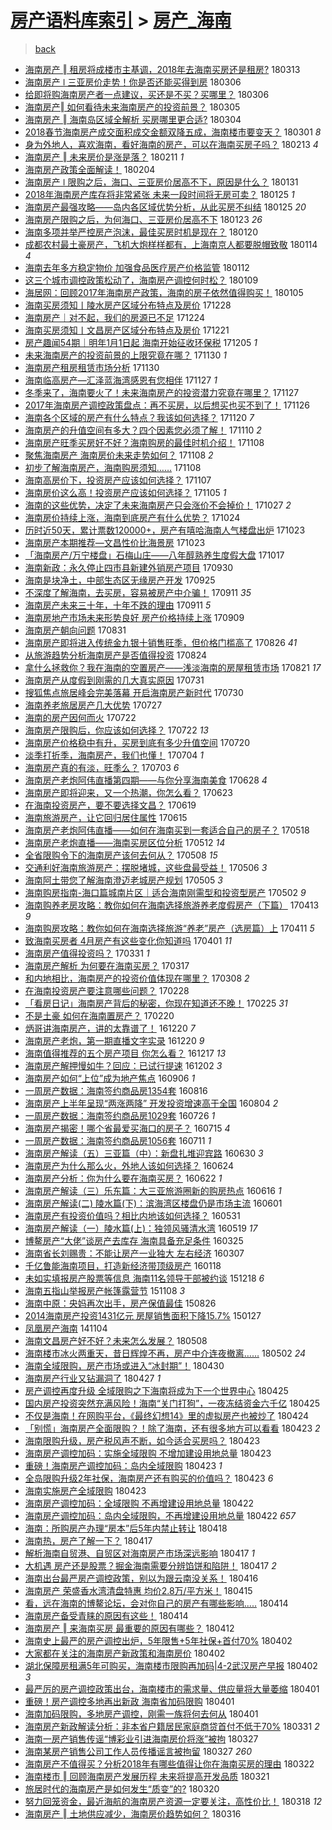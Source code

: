 [房产语料库索引](../../README.md)  > [房产_海南](房产_海南.md)
====
> [back](../README.md)

- [海南房产 ‖ 租房将成楼市主基调，2018年去海南买房还是租房?](http://jkwz.applinzi.com/ittc/7079972819318604807.html#%E6%B5%B7%E5%8D%97%E6%88%BF%E4%BA%A7+%E2%80%96+%E7%A7%9F%E6%88%BF%E5%B0%86%E6%88%90%E6%A5%BC%E5%B8%82%E4%B8%BB%E5%9F%BA%E8%B0%83%EF%BC%8C2018%E5%B9%B4%E5%8E%BB%E6%B5%B7%E5%8D%97%E4%B9%B0%E6%88%BF%E8%BF%98%E6%98%AF%E7%A7%9F%E6%88%BF%3F) 180313  
- [海南房产 ǀ 三亚房价走势！你是否还能买得到房](http://jkwz.applinzi.com/ittc/7077382622882038795.html#%E6%B5%B7%E5%8D%97%E6%88%BF%E4%BA%A7+%C7%80+%E4%B8%89%E4%BA%9A%E6%88%BF%E4%BB%B7%E8%B5%B0%E5%8A%BF%EF%BC%81%E4%BD%A0%E6%98%AF%E5%90%A6%E8%BF%98%E8%83%BD%E4%B9%B0%E5%BE%97%E5%88%B0%E6%88%BF) 180306  
- [给即将购海南房产者一点建议，买还是不买？买哪里？](http://jkwz.applinzi.com/ittc/7077322616082007057.html#%E7%BB%99%E5%8D%B3%E5%B0%86%E8%B4%AD%E6%B5%B7%E5%8D%97%E6%88%BF%E4%BA%A7%E8%80%85%E4%B8%80%E7%82%B9%E5%BB%BA%E8%AE%AE%EF%BC%8C%E4%B9%B0%E8%BF%98%E6%98%AF%E4%B8%8D%E4%B9%B0%EF%BC%9F%E4%B9%B0%E5%93%AA%E9%87%8C%EF%BC%9F) 180306  
- [海南房产‖ 如何看待未来海南房产的投资前景？](http://jkwz.applinzi.com/ittc/7077007172057957386.html#%E6%B5%B7%E5%8D%97%E6%88%BF%E4%BA%A7%E2%80%96+%E5%A6%82%E4%BD%95%E7%9C%8B%E5%BE%85%E6%9C%AA%E6%9D%A5%E6%B5%B7%E5%8D%97%E6%88%BF%E4%BA%A7%E7%9A%84%E6%8A%95%E8%B5%84%E5%89%8D%E6%99%AF%EF%BC%9F) 180305  
- [海南房产 ‖ 海南岛区域全解析 买房哪里更合适?](http://jkwz.applinzi.com/ittc/7076639273480881169.html#%E6%B5%B7%E5%8D%97%E6%88%BF%E4%BA%A7+%E2%80%96+%E6%B5%B7%E5%8D%97%E5%B2%9B%E5%8C%BA%E5%9F%9F%E5%85%A8%E8%A7%A3%E6%9E%90+%E4%B9%B0%E6%88%BF%E5%93%AA%E9%87%8C%E6%9B%B4%E5%90%88%E9%80%82%3F) 180304  
- [2018春节海南房产成交面积成交金额双降五成，海南楼市要变天？](http://jkwz.applinzi.com/ittc/7075476055479813131.html#2018%E6%98%A5%E8%8A%82%E6%B5%B7%E5%8D%97%E6%88%BF%E4%BA%A7%E6%88%90%E4%BA%A4%E9%9D%A2%E7%A7%AF%E6%88%90%E4%BA%A4%E9%87%91%E9%A2%9D%E5%8F%8C%E9%99%8D%E4%BA%94%E6%88%90%EF%BC%8C%E6%B5%B7%E5%8D%97%E6%A5%BC%E5%B8%82%E8%A6%81%E5%8F%98%E5%A4%A9%EF%BC%9F) 180301 *8* 
- [身为外地人，喜欢海南，看好海南的房产，可以在海南买房子吗？](http://jkwz.applinzi.com/ittc/7069637101065077766.html#%E8%BA%AB%E4%B8%BA%E5%A4%96%E5%9C%B0%E4%BA%BA%EF%BC%8C%E5%96%9C%E6%AC%A2%E6%B5%B7%E5%8D%97%EF%BC%8C%E7%9C%8B%E5%A5%BD%E6%B5%B7%E5%8D%97%E7%9A%84%E6%88%BF%E4%BA%A7%EF%BC%8C%E5%8F%AF%E4%BB%A5%E5%9C%A8%E6%B5%B7%E5%8D%97%E4%B9%B0%E6%88%BF%E5%AD%90%E5%90%97%EF%BC%9F) 180213 *4* 
- [海南房产 ‖ 未来房价是涨是落？](http://jkwz.applinzi.com/ittc/7068838472716911623.html#%E6%B5%B7%E5%8D%97%E6%88%BF%E4%BA%A7+%E2%80%96+%E6%9C%AA%E6%9D%A5%E6%88%BF%E4%BB%B7%E6%98%AF%E6%B6%A8%E6%98%AF%E8%90%BD%EF%BC%9F) 180211 *1* 
- [海南房产政策全面解读！](http://jkwz.applinzi.com/ittc/7066263506242765834.html#%E6%B5%B7%E5%8D%97%E6%88%BF%E4%BA%A7%E6%94%BF%E7%AD%96%E5%85%A8%E9%9D%A2%E8%A7%A3%E8%AF%BB%EF%BC%81) 180204  
- [海南房产 ǀ 限购之后，海口、三亚房价居高不下，原因是什么？](http://jkwz.applinzi.com/ittc/7064760203633755147.html#%E6%B5%B7%E5%8D%97%E6%88%BF%E4%BA%A7+%C7%80+%E9%99%90%E8%B4%AD%E4%B9%8B%E5%90%8E%EF%BC%8C%E6%B5%B7%E5%8F%A3%E3%80%81%E4%B8%89%E4%BA%9A%E6%88%BF%E4%BB%B7%E5%B1%85%E9%AB%98%E4%B8%8D%E4%B8%8B%EF%BC%8C%E5%8E%9F%E5%9B%A0%E6%98%AF%E4%BB%80%E4%B9%88%EF%BC%9F) 180131  
- [2018年海南房产库存将非常紧张 未来一段时间将无房可卖？](http://jkwz.applinzi.com/ittc/7062462772967638022.html#2018%E5%B9%B4%E6%B5%B7%E5%8D%97%E6%88%BF%E4%BA%A7%E5%BA%93%E5%AD%98%E5%B0%86%E9%9D%9E%E5%B8%B8%E7%B4%A7%E5%BC%A0+%E6%9C%AA%E6%9D%A5%E4%B8%80%E6%AE%B5%E6%97%B6%E9%97%B4%E5%B0%86%E6%97%A0%E6%88%BF%E5%8F%AF%E5%8D%96%EF%BC%9F) 180125 *1* 
- [海南房产最强攻略——岛内各区域优势分析，从此买房不纠结](http://jkwz.applinzi.com/ittc/7062446966326166545.html#%E6%B5%B7%E5%8D%97%E6%88%BF%E4%BA%A7%E6%9C%80%E5%BC%BA%E6%94%BB%E7%95%A5%E2%80%94%E2%80%94%E5%B2%9B%E5%86%85%E5%90%84%E5%8C%BA%E5%9F%9F%E4%BC%98%E5%8A%BF%E5%88%86%E6%9E%90%EF%BC%8C%E4%BB%8E%E6%AD%A4%E4%B9%B0%E6%88%BF%E4%B8%8D%E7%BA%A0%E7%BB%93) 180125 *20* 
- [海南房产限购之后，为何海口、三亚房价居高不下](http://jkwz.applinzi.com/ittc/7061712281342051335.html#%E6%B5%B7%E5%8D%97%E6%88%BF%E4%BA%A7%E9%99%90%E8%B4%AD%E4%B9%8B%E5%90%8E%EF%BC%8C%E4%B8%BA%E4%BD%95%E6%B5%B7%E5%8F%A3%E3%80%81%E4%B8%89%E4%BA%9A%E6%88%BF%E4%BB%B7%E5%B1%85%E9%AB%98%E4%B8%8D%E4%B8%8B) 180123 *26* 
- [海南多项并举严控房产泡沫，最佳买房时机是现在？](http://jkwz.applinzi.com/ittc/7060688941638747143.html#%E6%B5%B7%E5%8D%97%E5%A4%9A%E9%A1%B9%E5%B9%B6%E4%B8%BE%E4%B8%A5%E6%8E%A7%E6%88%BF%E4%BA%A7%E6%B3%A1%E6%B2%AB%EF%BC%8C%E6%9C%80%E4%BD%B3%E4%B9%B0%E6%88%BF%E6%97%B6%E6%9C%BA%E6%98%AF%E7%8E%B0%E5%9C%A8%EF%BC%9F) 180120  
- [成都农村最土豪房产，飞机大炮样样都有，上海南京人都要脱帽致敬](http://jkwz.applinzi.com/ittc/7058064188696429584.html#%E6%88%90%E9%83%BD%E5%86%9C%E6%9D%91%E6%9C%80%E5%9C%9F%E8%B1%AA%E6%88%BF%E4%BA%A7%EF%BC%8C%E9%A3%9E%E6%9C%BA%E5%A4%A7%E7%82%AE%E6%A0%B7%E6%A0%B7%E9%83%BD%E6%9C%89%EF%BC%8C%E4%B8%8A%E6%B5%B7%E5%8D%97%E4%BA%AC%E4%BA%BA%E9%83%BD%E8%A6%81%E8%84%B1%E5%B8%BD%E8%87%B4%E6%95%AC) 180114 *4* 
- [海南去年多方稳定物价 加强食品医疗房产价格监管](http://jkwz.applinzi.com/ittc/7057828157896262673.html#%E6%B5%B7%E5%8D%97%E5%8E%BB%E5%B9%B4%E5%A4%9A%E6%96%B9%E7%A8%B3%E5%AE%9A%E7%89%A9%E4%BB%B7+%E5%8A%A0%E5%BC%BA%E9%A3%9F%E5%93%81%E5%8C%BB%E7%96%97%E6%88%BF%E4%BA%A7%E4%BB%B7%E6%A0%BC%E7%9B%91%E7%AE%A1) 180112  
- [这三个城市调控政策松动了，海南房产调控何时松？](http://jkwz.applinzi.com/ittc/7056583273231156235.html#%E8%BF%99%E4%B8%89%E4%B8%AA%E5%9F%8E%E5%B8%82%E8%B0%83%E6%8E%A7%E6%94%BF%E7%AD%96%E6%9D%BE%E5%8A%A8%E4%BA%86%EF%BC%8C%E6%B5%B7%E5%8D%97%E6%88%BF%E4%BA%A7%E8%B0%83%E6%8E%A7%E4%BD%95%E6%97%B6%E6%9D%BE%EF%BC%9F) 180109  
- [海居网：回顾2017年海南房产政策，海南的房子依然值得购买！](http://jkwz.applinzi.com/ittc/7054767673223676934.html#%E6%B5%B7%E5%B1%85%E7%BD%91%EF%BC%9A%E5%9B%9E%E9%A1%BE2017%E5%B9%B4%E6%B5%B7%E5%8D%97%E6%88%BF%E4%BA%A7%E6%94%BF%E7%AD%96%EF%BC%8C%E6%B5%B7%E5%8D%97%E7%9A%84%E6%88%BF%E5%AD%90%E4%BE%9D%E7%84%B6%E5%80%BC%E5%BE%97%E8%B4%AD%E4%B9%B0%EF%BC%81) 180105  
- [海南买房须知丨陵水房产区域分布特点及房价](http://jkwz.applinzi.com/ittc/7052131995377746961.html#%E6%B5%B7%E5%8D%97%E4%B9%B0%E6%88%BF%E9%A1%BB%E7%9F%A5%E4%B8%A8%E9%99%B5%E6%B0%B4%E6%88%BF%E4%BA%A7%E5%8C%BA%E5%9F%9F%E5%88%86%E5%B8%83%E7%89%B9%E7%82%B9%E5%8F%8A%E6%88%BF%E4%BB%B7) 171228  
- [海南房产｜对不起，我们的房源已不足](http://jkwz.applinzi.com/ittc/7050668641861764113.html#%E6%B5%B7%E5%8D%97%E6%88%BF%E4%BA%A7%EF%BD%9C%E5%AF%B9%E4%B8%8D%E8%B5%B7%EF%BC%8C%E6%88%91%E4%BB%AC%E7%9A%84%E6%88%BF%E6%BA%90%E5%B7%B2%E4%B8%8D%E8%B6%B3) 171224  
- [海南买房须知丨文昌房产区域分布特点及房价](http://jkwz.applinzi.com/ittc/7049491347948438544.html#%E6%B5%B7%E5%8D%97%E4%B9%B0%E6%88%BF%E9%A1%BB%E7%9F%A5%E4%B8%A8%E6%96%87%E6%98%8C%E6%88%BF%E4%BA%A7%E5%8C%BA%E5%9F%9F%E5%88%86%E5%B8%83%E7%89%B9%E7%82%B9%E5%8F%8A%E6%88%BF%E4%BB%B7) 171221  
- [房产趣闻54期｜明年1月1日起 海南开始征收环保税](http://jkwz.applinzi.com/ittc/7043516734412162065.html#%E6%88%BF%E4%BA%A7%E8%B6%A3%E9%97%BB54%E6%9C%9F%EF%BD%9C%E6%98%8E%E5%B9%B41%E6%9C%881%E6%97%A5%E8%B5%B7+%E6%B5%B7%E5%8D%97%E5%BC%80%E5%A7%8B%E5%BE%81%E6%94%B6%E7%8E%AF%E4%BF%9D%E7%A8%8E) 171205 *1* 
- [未来海南房产的投资前景的上限究竟在哪？](http://jkwz.applinzi.com/ittc/7041784499497600016.html#%E6%9C%AA%E6%9D%A5%E6%B5%B7%E5%8D%97%E6%88%BF%E4%BA%A7%E7%9A%84%E6%8A%95%E8%B5%84%E5%89%8D%E6%99%AF%E7%9A%84%E4%B8%8A%E9%99%90%E7%A9%B6%E7%AB%9F%E5%9C%A8%E5%93%AA%EF%BC%9F) 171130 *1* 
- [海南房产租房租赁市场分析](http://jkwz.applinzi.com/ittc/7041779988804666384.html#%E6%B5%B7%E5%8D%97%E6%88%BF%E4%BA%A7%E7%A7%9F%E6%88%BF%E7%A7%9F%E8%B5%81%E5%B8%82%E5%9C%BA%E5%88%86%E6%9E%90) 171130  
- [海南临高房产—汇泽蓝海湾感恩有您相伴](http://jkwz.applinzi.com/ittc/7040568376039048209.html#%E6%B5%B7%E5%8D%97%E4%B8%B4%E9%AB%98%E6%88%BF%E4%BA%A7%E2%80%94%E6%B1%87%E6%B3%BD%E8%93%9D%E6%B5%B7%E6%B9%BE%E6%84%9F%E6%81%A9%E6%9C%89%E6%82%A8%E7%9B%B8%E4%BC%B4) 171127 *1* 
- [冬季来了，海南要火了！未来海南房产的投资潜力究竟在哪里？](http://jkwz.applinzi.com/ittc/7040554259404293137.html#%E5%86%AC%E5%AD%A3%E6%9D%A5%E4%BA%86%EF%BC%8C%E6%B5%B7%E5%8D%97%E8%A6%81%E7%81%AB%E4%BA%86%EF%BC%81%E6%9C%AA%E6%9D%A5%E6%B5%B7%E5%8D%97%E6%88%BF%E4%BA%A7%E7%9A%84%E6%8A%95%E8%B5%84%E6%BD%9C%E5%8A%9B%E7%A9%B6%E7%AB%9F%E5%9C%A8%E5%93%AA%E9%87%8C%EF%BC%9F) 171127  
- [2017年海南房产调控政策盘点：再不买房，以后想买也买不到了！](http://jkwz.applinzi.com/ittc/7040297352923972625.html#2017%E5%B9%B4%E6%B5%B7%E5%8D%97%E6%88%BF%E4%BA%A7%E8%B0%83%E6%8E%A7%E6%94%BF%E7%AD%96%E7%9B%98%E7%82%B9%EF%BC%9A%E5%86%8D%E4%B8%8D%E4%B9%B0%E6%88%BF%EF%BC%8C%E4%BB%A5%E5%90%8E%E6%83%B3%E4%B9%B0%E4%B9%9F%E4%B9%B0%E4%B8%8D%E5%88%B0%E4%BA%86%EF%BC%81) 171126  
- [海南各个区域的房产有什么特点？我该如何选择？](http://jkwz.applinzi.com/ittc/7038049039352857616.html#%E6%B5%B7%E5%8D%97%E5%90%84%E4%B8%AA%E5%8C%BA%E5%9F%9F%E7%9A%84%E6%88%BF%E4%BA%A7%E6%9C%89%E4%BB%80%E4%B9%88%E7%89%B9%E7%82%B9%EF%BC%9F%E6%88%91%E8%AF%A5%E5%A6%82%E4%BD%95%E9%80%89%E6%8B%A9%EF%BC%9F) 171120 *7* 
- [海南房产的升值空间有多大？四个因素您必须了解！](http://jkwz.applinzi.com/ittc/7034353515256874000.html#%E6%B5%B7%E5%8D%97%E6%88%BF%E4%BA%A7%E7%9A%84%E5%8D%87%E5%80%BC%E7%A9%BA%E9%97%B4%E6%9C%89%E5%A4%9A%E5%A4%A7%EF%BC%9F%E5%9B%9B%E4%B8%AA%E5%9B%A0%E7%B4%A0%E6%82%A8%E5%BF%85%E9%A1%BB%E4%BA%86%E8%A7%A3%EF%BC%81) 171110 *2* 
- [海南房产旺季买房好不好？海南购房的最佳时机介绍！](http://jkwz.applinzi.com/ittc/7033624635109803025.html#%E6%B5%B7%E5%8D%97%E6%88%BF%E4%BA%A7%E6%97%BA%E5%AD%A3%E4%B9%B0%E6%88%BF%E5%A5%BD%E4%B8%8D%E5%A5%BD%EF%BC%9F%E6%B5%B7%E5%8D%97%E8%B4%AD%E6%88%BF%E7%9A%84%E6%9C%80%E4%BD%B3%E6%97%B6%E6%9C%BA%E4%BB%8B%E7%BB%8D%EF%BC%81) 171108  
- [聚焦海南房产 海南房价未来走势如何？](http://jkwz.applinzi.com/ittc/7033583853275448337.html#%E8%81%9A%E7%84%A6%E6%B5%B7%E5%8D%97%E6%88%BF%E4%BA%A7+%E6%B5%B7%E5%8D%97%E6%88%BF%E4%BB%B7%E6%9C%AA%E6%9D%A5%E8%B5%B0%E5%8A%BF%E5%A6%82%E4%BD%95%EF%BC%9F) 171108 *2* 
- [初步了解海南房产，海南购房须知……](http://jkwz.applinzi.com/ittc/7033566004364444688.html#%E5%88%9D%E6%AD%A5%E4%BA%86%E8%A7%A3%E6%B5%B7%E5%8D%97%E6%88%BF%E4%BA%A7%EF%BC%8C%E6%B5%B7%E5%8D%97%E8%B4%AD%E6%88%BF%E9%A1%BB%E7%9F%A5%E2%80%A6%E2%80%A6) 171108  
- [海南高房价下，投资房产应该如何选择？](http://jkwz.applinzi.com/ittc/7033238530451571728.html#%E6%B5%B7%E5%8D%97%E9%AB%98%E6%88%BF%E4%BB%B7%E4%B8%8B%EF%BC%8C%E6%8A%95%E8%B5%84%E6%88%BF%E4%BA%A7%E5%BA%94%E8%AF%A5%E5%A6%82%E4%BD%95%E9%80%89%E6%8B%A9%EF%BC%9F) 171107  
- [海南房价这么高！投资房产应该如何选择？](http://jkwz.applinzi.com/ittc/7032484063561122833.html#%E6%B5%B7%E5%8D%97%E6%88%BF%E4%BB%B7%E8%BF%99%E4%B9%88%E9%AB%98%EF%BC%81%E6%8A%95%E8%B5%84%E6%88%BF%E4%BA%A7%E5%BA%94%E8%AF%A5%E5%A6%82%E4%BD%95%E9%80%89%E6%8B%A9%EF%BC%9F) 171105 *1* 
- [海南的这些优势，决定了未来海南房产只会涨价不会掉价！](http://jkwz.applinzi.com/ittc/7029085606733415440.html#%E6%B5%B7%E5%8D%97%E7%9A%84%E8%BF%99%E4%BA%9B%E4%BC%98%E5%8A%BF%EF%BC%8C%E5%86%B3%E5%AE%9A%E4%BA%86%E6%9C%AA%E6%9D%A5%E6%B5%B7%E5%8D%97%E6%88%BF%E4%BA%A7%E5%8F%AA%E4%BC%9A%E6%B6%A8%E4%BB%B7%E4%B8%8D%E4%BC%9A%E6%8E%89%E4%BB%B7%EF%BC%81) 171027 *2* 
- [海南房价持续上涨，海南到底房产有什么优势？](http://jkwz.applinzi.com/ittc/7028046020305486864.html#%E6%B5%B7%E5%8D%97%E6%88%BF%E4%BB%B7%E6%8C%81%E7%BB%AD%E4%B8%8A%E6%B6%A8%EF%BC%8C%E6%B5%B7%E5%8D%97%E5%88%B0%E5%BA%95%E6%88%BF%E4%BA%A7%E6%9C%89%E4%BB%80%E4%B9%88%E4%BC%98%E5%8A%BF%EF%BC%9F) 171024  
- [历时近50天，累计票数120000+，房产有嘻哈海南人气楼盘出炉](http://jkwz.applinzi.com/ittc/7027678312409859089.html#%E5%8E%86%E6%97%B6%E8%BF%9150%E5%A4%A9%EF%BC%8C%E7%B4%AF%E8%AE%A1%E7%A5%A8%E6%95%B0120000%2B%EF%BC%8C%E6%88%BF%E4%BA%A7%E6%9C%89%E5%98%BB%E5%93%88%E6%B5%B7%E5%8D%97%E4%BA%BA%E6%B0%94%E6%A5%BC%E7%9B%98%E5%87%BA%E7%82%89) 171023  
- [海南房产本期推荐—文昌性价比海景房](http://jkwz.applinzi.com/ittc/7027612640266945553.html#%E6%B5%B7%E5%8D%97%E6%88%BF%E4%BA%A7%E6%9C%AC%E6%9C%9F%E6%8E%A8%E8%8D%90%E2%80%94%E6%96%87%E6%98%8C%E6%80%A7%E4%BB%B7%E6%AF%94%E6%B5%B7%E6%99%AF%E6%88%BF) 171023  
- [「海南房产/万宁楼盘」石梅山庄——八年醇熟养生度假大盘](http://jkwz.applinzi.com/ittc/7025441548802720784.html#%E3%80%8C%E6%B5%B7%E5%8D%97%E6%88%BF%E4%BA%A7%2F%E4%B8%87%E5%AE%81%E6%A5%BC%E7%9B%98%E3%80%8D%E7%9F%B3%E6%A2%85%E5%B1%B1%E5%BA%84%E2%80%94%E2%80%94%E5%85%AB%E5%B9%B4%E9%86%87%E7%86%9F%E5%85%BB%E7%94%9F%E5%BA%A6%E5%81%87%E5%A4%A7%E7%9B%98) 171017  
- [海南新政：永久停止四市县新建外销房产项目](http://jkwz.applinzi.com/ittc/7019142026879304720.html#%E6%B5%B7%E5%8D%97%E6%96%B0%E6%94%BF%EF%BC%9A%E6%B0%B8%E4%B9%85%E5%81%9C%E6%AD%A2%E5%9B%9B%E5%B8%82%E5%8E%BF%E6%96%B0%E5%BB%BA%E5%A4%96%E9%94%80%E6%88%BF%E4%BA%A7%E9%A1%B9%E7%9B%AE) 170930  
- [海南是块净土，中部生态区无缘房产开发](http://jkwz.applinzi.com/ittc/7017300905542812688.html#%E6%B5%B7%E5%8D%97%E6%98%AF%E5%9D%97%E5%87%80%E5%9C%9F%EF%BC%8C%E4%B8%AD%E9%83%A8%E7%94%9F%E6%80%81%E5%8C%BA%E6%97%A0%E7%BC%98%E6%88%BF%E4%BA%A7%E5%BC%80%E5%8F%91) 170925  
- [不深度了解海南，去买房，容易被房产中介骗！](http://jkwz.applinzi.com/ittc/7012089490259313681.html#%E4%B8%8D%E6%B7%B1%E5%BA%A6%E4%BA%86%E8%A7%A3%E6%B5%B7%E5%8D%97%EF%BC%8C%E5%8E%BB%E4%B9%B0%E6%88%BF%EF%BC%8C%E5%AE%B9%E6%98%93%E8%A2%AB%E6%88%BF%E4%BA%A7%E4%B8%AD%E4%BB%8B%E9%AA%97%EF%BC%81) 170911 *35* 
- [海南房产未来三十年，十年不跌的理由](http://jkwz.applinzi.com/ittc/7012035456471139344.html#%E6%B5%B7%E5%8D%97%E6%88%BF%E4%BA%A7%E6%9C%AA%E6%9D%A5%E4%B8%89%E5%8D%81%E5%B9%B4%EF%BC%8C%E5%8D%81%E5%B9%B4%E4%B8%8D%E8%B7%8C%E7%9A%84%E7%90%86%E7%94%B1) 170911 *5* 
- [海南房地产市场未来形势良好 房产价格持续上涨](http://jkwz.applinzi.com/ittc/7011239531402232849.html#%E6%B5%B7%E5%8D%97%E6%88%BF%E5%9C%B0%E4%BA%A7%E5%B8%82%E5%9C%BA%E6%9C%AA%E6%9D%A5%E5%BD%A2%E5%8A%BF%E8%89%AF%E5%A5%BD+%E6%88%BF%E4%BA%A7%E4%BB%B7%E6%A0%BC%E6%8C%81%E7%BB%AD%E4%B8%8A%E6%B6%A8) 170909  
- [海南房产朝向问题](http://jkwz.applinzi.com/ittc/7008008525970932753.html#%E6%B5%B7%E5%8D%97%E6%88%BF%E4%BA%A7%E6%9C%9D%E5%90%91%E9%97%AE%E9%A2%98) 170831  
- [海南房产即将进入传统金九银十销售旺季，但价格门槛高了](http://jkwz.applinzi.com/ittc/7006154635231101968.html#%E6%B5%B7%E5%8D%97%E6%88%BF%E4%BA%A7%E5%8D%B3%E5%B0%86%E8%BF%9B%E5%85%A5%E4%BC%A0%E7%BB%9F%E9%87%91%E4%B9%9D%E9%93%B6%E5%8D%81%E9%94%80%E5%94%AE%E6%97%BA%E5%AD%A3%EF%BC%8C%E4%BD%86%E4%BB%B7%E6%A0%BC%E9%97%A8%E6%A7%9B%E9%AB%98%E4%BA%86) 170826 *41* 
- [从旅游趋势分析海南房产是否值得投资](http://jkwz.applinzi.com/ittc/7005411373528646672.html#%E4%BB%8E%E6%97%85%E6%B8%B8%E8%B6%8B%E5%8A%BF%E5%88%86%E6%9E%90%E6%B5%B7%E5%8D%97%E6%88%BF%E4%BA%A7%E6%98%AF%E5%90%A6%E5%80%BC%E5%BE%97%E6%8A%95%E8%B5%84) 170824  
- [拿什么拯救你？我在海南的空置房产——浅淡海南的房屋租赁市场](http://jkwz.applinzi.com/ittc/7002350312382530577.html#%E6%8B%BF%E4%BB%80%E4%B9%88%E6%8B%AF%E6%95%91%E4%BD%A0%EF%BC%9F%E6%88%91%E5%9C%A8%E6%B5%B7%E5%8D%97%E7%9A%84%E7%A9%BA%E7%BD%AE%E6%88%BF%E4%BA%A7%E2%80%94%E2%80%94%E6%B5%85%E6%B7%A1%E6%B5%B7%E5%8D%97%E7%9A%84%E6%88%BF%E5%B1%8B%E7%A7%9F%E8%B5%81%E5%B8%82%E5%9C%BA) 170821 *17* 
- [海南房产从度假到刚需的几大真实原因](http://jkwz.applinzi.com/ittc/6996475493799691280.html#%E6%B5%B7%E5%8D%97%E6%88%BF%E4%BA%A7%E4%BB%8E%E5%BA%A6%E5%81%87%E5%88%B0%E5%88%9A%E9%9C%80%E7%9A%84%E5%87%A0%E5%A4%A7%E7%9C%9F%E5%AE%9E%E5%8E%9F%E5%9B%A0) 170731  
- [搜狐焦点旅居峰会完美落幕 开启海南房产新时代](http://jkwz.applinzi.com/ittc/6996048021752906768.html#%E6%90%9C%E7%8B%90%E7%84%A6%E7%82%B9%E6%97%85%E5%B1%85%E5%B3%B0%E4%BC%9A%E5%AE%8C%E7%BE%8E%E8%90%BD%E5%B9%95+%E5%BC%80%E5%90%AF%E6%B5%B7%E5%8D%97%E6%88%BF%E4%BA%A7%E6%96%B0%E6%97%B6%E4%BB%A3) 170730  
- [海南养老旅居房产几大优势](http://jkwz.applinzi.com/ittc/6994912804669490192.html#%E6%B5%B7%E5%8D%97%E5%85%BB%E8%80%81%E6%97%85%E5%B1%85%E6%88%BF%E4%BA%A7%E5%87%A0%E5%A4%A7%E4%BC%98%E5%8A%BF) 170727  
- [海南的房产因何而火](http://jkwz.applinzi.com/ittc/6993181271688479760.html#%E6%B5%B7%E5%8D%97%E7%9A%84%E6%88%BF%E4%BA%A7%E5%9B%A0%E4%BD%95%E8%80%8C%E7%81%AB) 170722  
- [海南房产限购后，你应该如何选择？](http://jkwz.applinzi.com/ittc/6993132944733242385.html#%E6%B5%B7%E5%8D%97%E6%88%BF%E4%BA%A7%E9%99%90%E8%B4%AD%E5%90%8E%EF%BC%8C%E4%BD%A0%E5%BA%94%E8%AF%A5%E5%A6%82%E4%BD%95%E9%80%89%E6%8B%A9%EF%BC%9F) 170722 *13* 
- [海南房产价格稳中有升，买房到底有多少升值空间](http://jkwz.applinzi.com/ittc/6992322708065747984.html#%E6%B5%B7%E5%8D%97%E6%88%BF%E4%BA%A7%E4%BB%B7%E6%A0%BC%E7%A8%B3%E4%B8%AD%E6%9C%89%E5%8D%87%EF%BC%8C%E4%B9%B0%E6%88%BF%E5%88%B0%E5%BA%95%E6%9C%89%E5%A4%9A%E5%B0%91%E5%8D%87%E5%80%BC%E7%A9%BA%E9%97%B4) 170720  
- [淡季打折季，海南房产，我们也懂！](http://jkwz.applinzi.com/ittc/6986493383420675077.html#%E6%B7%A1%E5%AD%A3%E6%89%93%E6%8A%98%E5%AD%A3%EF%BC%8C%E6%B5%B7%E5%8D%97%E6%88%BF%E4%BA%A7%EF%BC%8C%E6%88%91%E4%BB%AC%E4%B9%9F%E6%87%82%EF%BC%81) 170704 *1* 
- [海南房产真的有淡，旺季么？](http://jkwz.applinzi.com/ittc/6986136931606725636.html#%E6%B5%B7%E5%8D%97%E6%88%BF%E4%BA%A7%E7%9C%9F%E7%9A%84%E6%9C%89%E6%B7%A1%EF%BC%8C%E6%97%BA%E5%AD%A3%E4%B9%88%EF%BC%9F) 170703 *6* 
- [海南房产老炮阿伟直播第四期——与你分享海南美食](http://jkwz.applinzi.com/ittc/6984146983525549061.html#%E6%B5%B7%E5%8D%97%E6%88%BF%E4%BA%A7%E8%80%81%E7%82%AE%E9%98%BF%E4%BC%9F%E7%9B%B4%E6%92%AD%E7%AC%AC%E5%9B%9B%E6%9C%9F%E2%80%94%E2%80%94%E4%B8%8E%E4%BD%A0%E5%88%86%E4%BA%AB%E6%B5%B7%E5%8D%97%E7%BE%8E%E9%A3%9F) 170628 *4* 
- [海南房产即将迎来，又一个热潮，你怎么看？](http://jkwz.applinzi.com/ittc/6982377940481213444.html#%E6%B5%B7%E5%8D%97%E6%88%BF%E4%BA%A7%E5%8D%B3%E5%B0%86%E8%BF%8E%E6%9D%A5%EF%BC%8C%E5%8F%88%E4%B8%80%E4%B8%AA%E7%83%AD%E6%BD%AE%EF%BC%8C%E4%BD%A0%E6%80%8E%E4%B9%88%E7%9C%8B%EF%BC%9F) 170623  
- [在海南投资房产，要不要选择文昌？](http://jkwz.applinzi.com/ittc/6980678888123270149.html#%E5%9C%A8%E6%B5%B7%E5%8D%97%E6%8A%95%E8%B5%84%E6%88%BF%E4%BA%A7%EF%BC%8C%E8%A6%81%E4%B8%8D%E8%A6%81%E9%80%89%E6%8B%A9%E6%96%87%E6%98%8C%EF%BC%9F) 170619  
- [海南旅游房产，让它回归居住属性](http://jkwz.applinzi.com/ittc/6979351895758865413.html#%E6%B5%B7%E5%8D%97%E6%97%85%E6%B8%B8%E6%88%BF%E4%BA%A7%EF%BC%8C%E8%AE%A9%E5%AE%83%E5%9B%9E%E5%BD%92%E5%B1%85%E4%BD%8F%E5%B1%9E%E6%80%A7) 170615  
- [海南房产老炮阿伟直播——如何在海南买到一套适合自己的房子？](http://jkwz.applinzi.com/ittc/6969035639109452804.html#%E6%B5%B7%E5%8D%97%E6%88%BF%E4%BA%A7%E8%80%81%E7%82%AE%E9%98%BF%E4%BC%9F%E7%9B%B4%E6%92%AD%E2%80%94%E2%80%94%E5%A6%82%E4%BD%95%E5%9C%A8%E6%B5%B7%E5%8D%97%E4%B9%B0%E5%88%B0%E4%B8%80%E5%A5%97%E9%80%82%E5%90%88%E8%87%AA%E5%B7%B1%E7%9A%84%E6%88%BF%E5%AD%90%EF%BC%9F) 170518  
- [海南房产老炮直播——海南买房区位分析](http://jkwz.applinzi.com/ittc/6966782061808452613.html#%E6%B5%B7%E5%8D%97%E6%88%BF%E4%BA%A7%E8%80%81%E7%82%AE%E7%9B%B4%E6%92%AD%E2%80%94%E2%80%94%E6%B5%B7%E5%8D%97%E4%B9%B0%E6%88%BF%E5%8C%BA%E4%BD%8D%E5%88%86%E6%9E%90) 170512 *14* 
- [全省限购令下的海南房产该何去何从？](http://jkwz.applinzi.com/ittc/6965285042770150405.html#%E5%85%A8%E7%9C%81%E9%99%90%E8%B4%AD%E4%BB%A4%E4%B8%8B%E7%9A%84%E6%B5%B7%E5%8D%97%E6%88%BF%E4%BA%A7%E8%AF%A5%E4%BD%95%E5%8E%BB%E4%BD%95%E4%BB%8E%EF%BC%9F) 170508 *15* 
- [交通利好海南旅游房产：摆脱堵城，这些盘最受益！](http://jkwz.applinzi.com/ittc/6964141995193795588.html#%E4%BA%A4%E9%80%9A%E5%88%A9%E5%A5%BD%E6%B5%B7%E5%8D%97%E6%97%85%E6%B8%B8%E6%88%BF%E4%BA%A7%EF%BC%9A%E6%91%86%E8%84%B1%E5%A0%B5%E5%9F%8E%EF%BC%8C%E8%BF%99%E4%BA%9B%E7%9B%98%E6%9C%80%E5%8F%97%E7%9B%8A%EF%BC%81) 170506 *3* 
- [海南阿土带您了解海南澄迈老城房产规划](http://jkwz.applinzi.com/ittc/6964211838085497860.html#%E6%B5%B7%E5%8D%97%E9%98%BF%E5%9C%9F%E5%B8%A6%E6%82%A8%E4%BA%86%E8%A7%A3%E6%B5%B7%E5%8D%97%E6%BE%84%E8%BF%88%E8%80%81%E5%9F%8E%E6%88%BF%E4%BA%A7%E8%A7%84%E5%88%92) 170505 *3* 
- [海南购房指南-海口篇城南片区｜适合海南刚需型和投资型房产](http://jkwz.applinzi.com/ittc/6962970333924557828.html#%E6%B5%B7%E5%8D%97%E8%B4%AD%E6%88%BF%E6%8C%87%E5%8D%97-%E6%B5%B7%E5%8F%A3%E7%AF%87%E5%9F%8E%E5%8D%97%E7%89%87%E5%8C%BA%EF%BD%9C%E9%80%82%E5%90%88%E6%B5%B7%E5%8D%97%E5%88%9A%E9%9C%80%E5%9E%8B%E5%92%8C%E6%8A%95%E8%B5%84%E5%9E%8B%E6%88%BF%E4%BA%A7) 170502 *9* 
- [海南购养老房攻略：教你如何在海南选择旅游养老度假房产（下篇）](http://jkwz.applinzi.com/ittc/6955784308559184900.html#%E6%B5%B7%E5%8D%97%E8%B4%AD%E5%85%BB%E8%80%81%E6%88%BF%E6%94%BB%E7%95%A5%EF%BC%9A%E6%95%99%E4%BD%A0%E5%A6%82%E4%BD%95%E5%9C%A8%E6%B5%B7%E5%8D%97%E9%80%89%E6%8B%A9%E6%97%85%E6%B8%B8%E5%85%BB%E8%80%81%E5%BA%A6%E5%81%87%E6%88%BF%E4%BA%A7%EF%BC%88%E4%B8%8B%E7%AF%87%EF%BC%89) 170413 *9* 
- [海南购房攻略：教你如何在海南选择旅游“养老”房产（选房篇）上](http://jkwz.applinzi.com/ittc/6955177119545033732.html#%E6%B5%B7%E5%8D%97%E8%B4%AD%E6%88%BF%E6%94%BB%E7%95%A5%EF%BC%9A%E6%95%99%E4%BD%A0%E5%A6%82%E4%BD%95%E5%9C%A8%E6%B5%B7%E5%8D%97%E9%80%89%E6%8B%A9%E6%97%85%E6%B8%B8%E2%80%9C%E5%85%BB%E8%80%81%E2%80%9D%E6%88%BF%E4%BA%A7%EF%BC%88%E9%80%89%E6%88%BF%E7%AF%87%EF%BC%89%E4%B8%8A) 170411 *5* 
- [致海南买房者 4月房产有这些变化你知道吗](http://jkwz.applinzi.com/ittc/6951602478482195460.html#%E8%87%B4%E6%B5%B7%E5%8D%97%E4%B9%B0%E6%88%BF%E8%80%85+4%E6%9C%88%E6%88%BF%E4%BA%A7%E6%9C%89%E8%BF%99%E4%BA%9B%E5%8F%98%E5%8C%96%E4%BD%A0%E7%9F%A5%E9%81%93%E5%90%97) 170401 *11* 
- [海南房产值得投资吗？](http://jkwz.applinzi.com/ittc/6951187667025921029.html#%E6%B5%B7%E5%8D%97%E6%88%BF%E4%BA%A7%E5%80%BC%E5%BE%97%E6%8A%95%E8%B5%84%E5%90%97%EF%BC%9F) 170331 *1* 
- [海南房产解析 为何要在海南买房？](http://jkwz.applinzi.com/ittc/6946015283612484613.html#%E6%B5%B7%E5%8D%97%E6%88%BF%E4%BA%A7%E8%A7%A3%E6%9E%90+%E4%B8%BA%E4%BD%95%E8%A6%81%E5%9C%A8%E6%B5%B7%E5%8D%97%E4%B9%B0%E6%88%BF%EF%BC%9F) 170317  
- [和内地相比，海南房产的投资价值体现在哪里？](http://jkwz.applinzi.com/ittc/6942685364853670917.html#%E5%92%8C%E5%86%85%E5%9C%B0%E7%9B%B8%E6%AF%94%EF%BC%8C%E6%B5%B7%E5%8D%97%E6%88%BF%E4%BA%A7%E7%9A%84%E6%8A%95%E8%B5%84%E4%BB%B7%E5%80%BC%E4%BD%93%E7%8E%B0%E5%9C%A8%E5%93%AA%E9%87%8C%EF%BC%9F) 170308 *2* 
- [在海南投资房产要注意哪些问题？](http://jkwz.applinzi.com/ittc/6939712695669621764.html#%E5%9C%A8%E6%B5%B7%E5%8D%97%E6%8A%95%E8%B5%84%E6%88%BF%E4%BA%A7%E8%A6%81%E6%B3%A8%E6%84%8F%E5%93%AA%E4%BA%9B%E9%97%AE%E9%A2%98%EF%BC%9F) 170228  
- [「看房日记」海南房产背后的秘密，你现在知道还不晚！](http://jkwz.applinzi.com/ittc/6938663386224264197.html#%E3%80%8C%E7%9C%8B%E6%88%BF%E6%97%A5%E8%AE%B0%E3%80%8D%E6%B5%B7%E5%8D%97%E6%88%BF%E4%BA%A7%E8%83%8C%E5%90%8E%E7%9A%84%E7%A7%98%E5%AF%86%EF%BC%8C%E4%BD%A0%E7%8E%B0%E5%9C%A8%E7%9F%A5%E9%81%93%E8%BF%98%E4%B8%8D%E6%99%9A%EF%BC%81) 170225 *31* 
- [不是土豪 如何在海南置房产？](http://jkwz.applinzi.com/ittc/6936670359809164292.html#%E4%B8%8D%E6%98%AF%E5%9C%9F%E8%B1%AA+%E5%A6%82%E4%BD%95%E5%9C%A8%E6%B5%B7%E5%8D%97%E7%BD%AE%E6%88%BF%E4%BA%A7%EF%BC%9F) 170220  
- [炳哥讲海南房产，讲的太靠谱了！](http://jkwz.applinzi.com/ittc/6913778315029906437.html#%E7%82%B3%E5%93%A5%E8%AE%B2%E6%B5%B7%E5%8D%97%E6%88%BF%E4%BA%A7%EF%BC%8C%E8%AE%B2%E7%9A%84%E5%A4%AA%E9%9D%A0%E8%B0%B1%E4%BA%86%EF%BC%81) 161220 *7* 
- [海南房产老炮，第一期直播文字实录](http://jkwz.applinzi.com/ittc/6913770284472861701.html#%E6%B5%B7%E5%8D%97%E6%88%BF%E4%BA%A7%E8%80%81%E7%82%AE%EF%BC%8C%E7%AC%AC%E4%B8%80%E6%9C%9F%E7%9B%B4%E6%92%AD%E6%96%87%E5%AD%97%E5%AE%9E%E5%BD%95) 161220 *9* 
- [海南值得推荐的五个房产项目 你怎么看？](http://jkwz.applinzi.com/ittc/6912626932301956101.html#%E6%B5%B7%E5%8D%97%E5%80%BC%E5%BE%97%E6%8E%A8%E8%8D%90%E7%9A%84%E4%BA%94%E4%B8%AA%E6%88%BF%E4%BA%A7%E9%A1%B9%E7%9B%AE+%E4%BD%A0%E6%80%8E%E4%B9%88%E7%9C%8B%EF%BC%9F) 161217 *13* 
- [海南房产解押慢如牛？回应：已试行提速](http://jkwz.applinzi.com/ittc/6906965564928295940.html#%E6%B5%B7%E5%8D%97%E6%88%BF%E4%BA%A7%E8%A7%A3%E6%8A%BC%E6%85%A2%E5%A6%82%E7%89%9B%EF%BC%9F%E5%9B%9E%E5%BA%94%EF%BC%9A%E5%B7%B2%E8%AF%95%E8%A1%8C%E6%8F%90%E9%80%9F) 161202 *3* 
- [海南房产如何“上位”成为地产焦点](http://jkwz.applinzi.com/ittc/6874696546989376516.html#%E6%B5%B7%E5%8D%97%E6%88%BF%E4%BA%A7%E5%A6%82%E4%BD%95%E2%80%9C%E4%B8%8A%E4%BD%8D%E2%80%9D%E6%88%90%E4%B8%BA%E5%9C%B0%E4%BA%A7%E7%84%A6%E7%82%B9) 160906 *1* 
- [一周房产数据：海南签约商品房1354套](http://jkwz.applinzi.com/ittc/6867001161688810500.html#%E4%B8%80%E5%91%A8%E6%88%BF%E4%BA%A7%E6%95%B0%E6%8D%AE%EF%BC%9A%E6%B5%B7%E5%8D%97%E7%AD%BE%E7%BA%A6%E5%95%86%E5%93%81%E6%88%BF1354%E5%A5%97) 160816  
- [海南房产上半年呈现“两涨两降” 开发投资增速高于全国](http://jkwz.applinzi.com/ittc/6862545417149088772.html#%E6%B5%B7%E5%8D%97%E6%88%BF%E4%BA%A7%E4%B8%8A%E5%8D%8A%E5%B9%B4%E5%91%88%E7%8E%B0%E2%80%9C%E4%B8%A4%E6%B6%A8%E4%B8%A4%E9%99%8D%E2%80%9D+%E5%BC%80%E5%8F%91%E6%8A%95%E8%B5%84%E5%A2%9E%E9%80%9F%E9%AB%98%E4%BA%8E%E5%85%A8%E5%9B%BD) 160804 *2* 
- [一周房产数据：海南签约商品房1029套](http://jkwz.applinzi.com/ittc/6859078881361003524.html#%E4%B8%80%E5%91%A8%E6%88%BF%E4%BA%A7%E6%95%B0%E6%8D%AE%EF%BC%9A%E6%B5%B7%E5%8D%97%E7%AD%BE%E7%BA%A6%E5%95%86%E5%93%81%E6%88%BF1029%E5%A5%97) 160726 *1* 
- [海南房产揭密！哪个省最爱买海口的房子？](http://jkwz.applinzi.com/ittc/6855111287713039365.html#%E6%B5%B7%E5%8D%97%E6%88%BF%E4%BA%A7%E6%8F%AD%E5%AF%86%EF%BC%81%E5%93%AA%E4%B8%AA%E7%9C%81%E6%9C%80%E7%88%B1%E4%B9%B0%E6%B5%B7%E5%8F%A3%E7%9A%84%E6%88%BF%E5%AD%90%EF%BC%9F) 160715 *4* 
- [一周房产数据：海南签约商品房1056套](http://jkwz.applinzi.com/ittc/6853647311863022597.html#%E4%B8%80%E5%91%A8%E6%88%BF%E4%BA%A7%E6%95%B0%E6%8D%AE%EF%BC%9A%E6%B5%B7%E5%8D%97%E7%AD%BE%E7%BA%A6%E5%95%86%E5%93%81%E6%88%BF1056%E5%A5%97) 160711 *1* 
- [海南房产解读（五）三亚篇（中）：新盘扎堆迎宾路](http://jkwz.applinzi.com/ittc/6849523029574681604.html#%E6%B5%B7%E5%8D%97%E6%88%BF%E4%BA%A7%E8%A7%A3%E8%AF%BB%EF%BC%88%E4%BA%94%EF%BC%89%E4%B8%89%E4%BA%9A%E7%AF%87%EF%BC%88%E4%B8%AD%EF%BC%89%EF%BC%9A%E6%96%B0%E7%9B%98%E6%89%8E%E5%A0%86%E8%BF%8E%E5%AE%BE%E8%B7%AF) 160630 *3* 
- [海南房产为什么那么火，外地人该如何选择？](http://jkwz.applinzi.com/ittc/6847232425339651077.html#%E6%B5%B7%E5%8D%97%E6%88%BF%E4%BA%A7%E4%B8%BA%E4%BB%80%E4%B9%88%E9%82%A3%E4%B9%88%E7%81%AB%EF%BC%8C%E5%A4%96%E5%9C%B0%E4%BA%BA%E8%AF%A5%E5%A6%82%E4%BD%95%E9%80%89%E6%8B%A9%EF%BC%9F) 160624  
- [海南房产分析：你为什么要在海南买房？](http://jkwz.applinzi.com/ittc/6846511167606096900.html#%E6%B5%B7%E5%8D%97%E6%88%BF%E4%BA%A7%E5%88%86%E6%9E%90%EF%BC%9A%E4%BD%A0%E4%B8%BA%E4%BB%80%E4%B9%88%E8%A6%81%E5%9C%A8%E6%B5%B7%E5%8D%97%E4%B9%B0%E6%88%BF%EF%BC%9F) 160622 *1* 
- [海南房产解读（三）乐东篇：大三亚旅游圈新的购房热点](http://jkwz.applinzi.com/ittc/6844025313256014852.html#%E6%B5%B7%E5%8D%97%E6%88%BF%E4%BA%A7%E8%A7%A3%E8%AF%BB%EF%BC%88%E4%B8%89%EF%BC%89%E4%B9%90%E4%B8%9C%E7%AF%87%EF%BC%9A%E5%A4%A7%E4%B8%89%E4%BA%9A%E6%97%85%E6%B8%B8%E5%9C%88%E6%96%B0%E7%9A%84%E8%B4%AD%E6%88%BF%E7%83%AD%E7%82%B9) 160616 *1* 
- [海南房产解读(二) 陵水篇(下)：滨海湾区楼盘仍是市场主流](http://jkwz.applinzi.com/ittc/6838487376334423044.html#%E6%B5%B7%E5%8D%97%E6%88%BF%E4%BA%A7%E8%A7%A3%E8%AF%BB%28%E4%BA%8C%29+%E9%99%B5%E6%B0%B4%E7%AF%87%28%E4%B8%8B%29%EF%BC%9A%E6%BB%A8%E6%B5%B7%E6%B9%BE%E5%8C%BA%E6%A5%BC%E7%9B%98%E4%BB%8D%E6%98%AF%E5%B8%82%E5%9C%BA%E4%B8%BB%E6%B5%81) 160601  
- [海南房产有投资价值吗？相比内地该如何选择？](http://jkwz.applinzi.com/ittc/6838392192330368005.html#%E6%B5%B7%E5%8D%97%E6%88%BF%E4%BA%A7%E6%9C%89%E6%8A%95%E8%B5%84%E4%BB%B7%E5%80%BC%E5%90%97%EF%BC%9F%E7%9B%B8%E6%AF%94%E5%86%85%E5%9C%B0%E8%AF%A5%E5%A6%82%E4%BD%95%E9%80%89%E6%8B%A9%EF%BC%9F) 160531  
- [海南房产解读（一）陵水篇(上)：独领风骚清水湾](http://jkwz.applinzi.com/ittc/6833847493343052804.html#%E6%B5%B7%E5%8D%97%E6%88%BF%E4%BA%A7%E8%A7%A3%E8%AF%BB%EF%BC%88%E4%B8%80%EF%BC%89%E9%99%B5%E6%B0%B4%E7%AF%87%28%E4%B8%8A%29%EF%BC%9A%E7%8B%AC%E9%A2%86%E9%A3%8E%E9%AA%9A%E6%B8%85%E6%B0%B4%E6%B9%BE) 160519 *17* 
- [博鳌房产“大佬”谈房产去库存 海南具备充足条件](http://jkwz.applinzi.com/ittc/6813640675539026949.html#%E5%8D%9A%E9%B3%8C%E6%88%BF%E4%BA%A7%E2%80%9C%E5%A4%A7%E4%BD%AC%E2%80%9D%E8%B0%88%E6%88%BF%E4%BA%A7%E5%8E%BB%E5%BA%93%E5%AD%98+%E6%B5%B7%E5%8D%97%E5%85%B7%E5%A4%87%E5%85%85%E8%B6%B3%E6%9D%A1%E4%BB%B6) 160325  
- [海南省长刘赐贵：不能让房产一业独大 左右经济](http://jkwz.applinzi.com/ittc/6806765603889087493.html#%E6%B5%B7%E5%8D%97%E7%9C%81%E9%95%BF%E5%88%98%E8%B5%90%E8%B4%B5%EF%BC%9A%E4%B8%8D%E8%83%BD%E8%AE%A9%E6%88%BF%E4%BA%A7%E4%B8%80%E4%B8%9A%E7%8B%AC%E5%A4%A7+%E5%B7%A6%E5%8F%B3%E7%BB%8F%E6%B5%8E) 160307  
- [千亿鲁能海南项目，打造新经济带顶级房产](http://jkwz.applinzi.com/ittc/6788645985756644357.html#%E5%8D%83%E4%BA%BF%E9%B2%81%E8%83%BD%E6%B5%B7%E5%8D%97%E9%A1%B9%E7%9B%AE%EF%BC%8C%E6%89%93%E9%80%A0%E6%96%B0%E7%BB%8F%E6%B5%8E%E5%B8%A6%E9%A1%B6%E7%BA%A7%E6%88%BF%E4%BA%A7) 160118  
- [未如实填报房产股票等信息 海南11名领导干部被约谈](http://jkwz.applinzi.com/ittc/6777068756463518725.html#%E6%9C%AA%E5%A6%82%E5%AE%9E%E5%A1%AB%E6%8A%A5%E6%88%BF%E4%BA%A7%E8%82%A1%E7%A5%A8%E7%AD%89%E4%BF%A1%E6%81%AF+%E6%B5%B7%E5%8D%9711%E5%90%8D%E9%A2%86%E5%AF%BC%E5%B9%B2%E9%83%A8%E8%A2%AB%E7%BA%A6%E8%B0%88) 151218 *6* 
- [海南五指山举报房产帐篷露营节](http://jkwz.applinzi.com/ittc/547650611448933843.html#%E6%B5%B7%E5%8D%97%E4%BA%94%E6%8C%87%E5%B1%B1%E4%B8%BE%E6%8A%A5%E6%88%BF%E4%BA%A7%E5%B8%90%E7%AF%B7%E9%9C%B2%E8%90%A5%E8%8A%82) 151108 *3* 
- [海南中原：央妈再次出手，房产保值最佳](http://jkwz.applinzi.com/ittc/6734841614907081732.html#%E6%B5%B7%E5%8D%97%E4%B8%AD%E5%8E%9F%EF%BC%9A%E5%A4%AE%E5%A6%88%E5%86%8D%E6%AC%A1%E5%87%BA%E6%89%8B%EF%BC%8C%E6%88%BF%E4%BA%A7%E4%BF%9D%E5%80%BC%E6%9C%80%E4%BD%B3) 150826  
- [2014海南房产投资1431亿元 房屋销售面积下降15.7%](http://jkwz.applinzi.com/ittc/547650611389949996.html#2014%E6%B5%B7%E5%8D%97%E6%88%BF%E4%BA%A7%E6%8A%95%E8%B5%841431%E4%BA%BF%E5%85%83+%E6%88%BF%E5%B1%8B%E9%94%80%E5%94%AE%E9%9D%A2%E7%A7%AF%E4%B8%8B%E9%99%8D15.7%25) 150127  
- [凤凰房产海南](http://jkwz.applinzi.com/ittc/547650611378342296.html#%E5%87%A4%E5%87%B0%E6%88%BF%E4%BA%A7%E6%B5%B7%E5%8D%97) 141104  
- [海南文昌房产好不好？未来怎么发展？](http://jkwz.applinzi.com/ittc/7100765450613031952.html#%E6%B5%B7%E5%8D%97%E6%96%87%E6%98%8C%E6%88%BF%E4%BA%A7%E5%A5%BD%E4%B8%8D%E5%A5%BD%EF%BC%9F%E6%9C%AA%E6%9D%A5%E6%80%8E%E4%B9%88%E5%8F%91%E5%B1%95%EF%BC%9F) 180508  
- [海南楼市冰火两重天，昔日辉煌不再，房产中介连夜撤离……](http://jkwz.applinzi.com/ittc/7098486942616519691.html#%E6%B5%B7%E5%8D%97%E6%A5%BC%E5%B8%82%E5%86%B0%E7%81%AB%E4%B8%A4%E9%87%8D%E5%A4%A9%EF%BC%8C%E6%98%94%E6%97%A5%E8%BE%89%E7%85%8C%E4%B8%8D%E5%86%8D%EF%BC%8C%E6%88%BF%E4%BA%A7%E4%B8%AD%E4%BB%8B%E8%BF%9E%E5%A4%9C%E6%92%A4%E7%A6%BB%E2%80%A6%E2%80%A6) 180502 *24* 
- [海南全域限购，房产市场或进入“冰封期”！](http://jkwz.applinzi.com/ittc/7097883738530907143.html#%E6%B5%B7%E5%8D%97%E5%85%A8%E5%9F%9F%E9%99%90%E8%B4%AD%EF%BC%8C%E6%88%BF%E4%BA%A7%E5%B8%82%E5%9C%BA%E6%88%96%E8%BF%9B%E5%85%A5%E2%80%9C%E5%86%B0%E5%B0%81%E6%9C%9F%E2%80%9D%EF%BC%81) 180430  
- [海南房产行业又钻漏洞了](http://jkwz.applinzi.com/ittc/7096590235217691665.html#%E6%B5%B7%E5%8D%97%E6%88%BF%E4%BA%A7%E8%A1%8C%E4%B8%9A%E5%8F%88%E9%92%BB%E6%BC%8F%E6%B4%9E%E4%BA%86) 180427 *1* 
- [房产调控再度升级 全域限购之下海南将成为下一个世界中心](http://jkwz.applinzi.com/ittc/7095975656812971024.html#%E6%88%BF%E4%BA%A7%E8%B0%83%E6%8E%A7%E5%86%8D%E5%BA%A6%E5%8D%87%E7%BA%A7+%E5%85%A8%E5%9F%9F%E9%99%90%E8%B4%AD%E4%B9%8B%E4%B8%8B%E6%B5%B7%E5%8D%97%E5%B0%86%E6%88%90%E4%B8%BA%E4%B8%8B%E4%B8%80%E4%B8%AA%E4%B8%96%E7%95%8C%E4%B8%AD%E5%BF%83) 180425  
- [国内房产投资突然充满风险！海南“关门打狗”，一夜冻结资金六千亿](http://jkwz.applinzi.com/ittc/7095805644223546374.html#%E5%9B%BD%E5%86%85%E6%88%BF%E4%BA%A7%E6%8A%95%E8%B5%84%E7%AA%81%E7%84%B6%E5%85%85%E6%BB%A1%E9%A3%8E%E9%99%A9%EF%BC%81%E6%B5%B7%E5%8D%97%E2%80%9C%E5%85%B3%E9%97%A8%E6%89%93%E7%8B%97%E2%80%9D%EF%BC%8C%E4%B8%80%E5%A4%9C%E5%86%BB%E7%BB%93%E8%B5%84%E9%87%91%E5%85%AD%E5%8D%83%E4%BA%BF) 180425  
- [不仅是海南！在网购平台，《最终幻想14》里的虚拟房产也被炒了](http://jkwz.applinzi.com/ittc/7095468699354137611.html#%E4%B8%8D%E4%BB%85%E6%98%AF%E6%B5%B7%E5%8D%97%EF%BC%81%E5%9C%A8%E7%BD%91%E8%B4%AD%E5%B9%B3%E5%8F%B0%EF%BC%8C%E3%80%8A%E6%9C%80%E7%BB%88%E5%B9%BB%E6%83%B314%E3%80%8B%E9%87%8C%E7%9A%84%E8%99%9A%E6%8B%9F%E6%88%BF%E4%BA%A7%E4%B9%9F%E8%A2%AB%E7%82%92%E4%BA%86) 180424  
- [「别慌」海南房产全面限购？！除了海南，还有很多地方可以看看](http://jkwz.applinzi.com/ittc/7095250667855938567.html#%E3%80%8C%E5%88%AB%E6%85%8C%E3%80%8D%E6%B5%B7%E5%8D%97%E6%88%BF%E4%BA%A7%E5%85%A8%E9%9D%A2%E9%99%90%E8%B4%AD%EF%BC%9F%EF%BC%81%E9%99%A4%E4%BA%86%E6%B5%B7%E5%8D%97%EF%BC%8C%E8%BF%98%E6%9C%89%E5%BE%88%E5%A4%9A%E5%9C%B0%E6%96%B9%E5%8F%AF%E4%BB%A5%E7%9C%8B%E7%9C%8B) 180423 *2* 
- [海南限购升级，房产税风声不断，如今适合买房吗？](http://jkwz.applinzi.com/ittc/7095203723402019857.html#%E6%B5%B7%E5%8D%97%E9%99%90%E8%B4%AD%E5%8D%87%E7%BA%A7%EF%BC%8C%E6%88%BF%E4%BA%A7%E7%A8%8E%E9%A3%8E%E5%A3%B0%E4%B8%8D%E6%96%AD%EF%BC%8C%E5%A6%82%E4%BB%8A%E9%80%82%E5%90%88%E4%B9%B0%E6%88%BF%E5%90%97%EF%BC%9F) 180423  
- [海南房产调控加码：实施全域限购 不增加建设用地总量](http://jkwz.applinzi.com/ittc/7095177682897863687.html#%E6%B5%B7%E5%8D%97%E6%88%BF%E4%BA%A7%E8%B0%83%E6%8E%A7%E5%8A%A0%E7%A0%81%EF%BC%9A%E5%AE%9E%E6%96%BD%E5%85%A8%E5%9F%9F%E9%99%90%E8%B4%AD+%E4%B8%8D%E5%A2%9E%E5%8A%A0%E5%BB%BA%E8%AE%BE%E7%94%A8%E5%9C%B0%E6%80%BB%E9%87%8F) 180423  
- [重磅！海南房产调控加码：岛内全域限购](http://jkwz.applinzi.com/ittc/7095157796544971786.html#%E9%87%8D%E7%A3%85%EF%BC%81%E6%B5%B7%E5%8D%97%E6%88%BF%E4%BA%A7%E8%B0%83%E6%8E%A7%E5%8A%A0%E7%A0%81%EF%BC%9A%E5%B2%9B%E5%86%85%E5%85%A8%E5%9F%9F%E9%99%90%E8%B4%AD) 180423 *1* 
- [全岛限购升级2年社保，海南房产还有购买的价值吗？](http://jkwz.applinzi.com/ittc/7095104659683542022.html#%E5%85%A8%E5%B2%9B%E9%99%90%E8%B4%AD%E5%8D%87%E7%BA%A72%E5%B9%B4%E7%A4%BE%E4%BF%9D%EF%BC%8C%E6%B5%B7%E5%8D%97%E6%88%BF%E4%BA%A7%E8%BF%98%E6%9C%89%E8%B4%AD%E4%B9%B0%E7%9A%84%E4%BB%B7%E5%80%BC%E5%90%97%EF%BC%9F) 180423 *6* 
- [海南实施房产全域限购](http://jkwz.applinzi.com/ittc/7095091246890746886.html#%E6%B5%B7%E5%8D%97%E5%AE%9E%E6%96%BD%E6%88%BF%E4%BA%A7%E5%85%A8%E5%9F%9F%E9%99%90%E8%B4%AD) 180423  
- [海南房产调控加码：全域限购 不再增建设用地总量](http://jkwz.applinzi.com/ittc/7094918628325721104.html#%E6%B5%B7%E5%8D%97%E6%88%BF%E4%BA%A7%E8%B0%83%E6%8E%A7%E5%8A%A0%E7%A0%81%EF%BC%9A%E5%85%A8%E5%9F%9F%E9%99%90%E8%B4%AD+%E4%B8%8D%E5%86%8D%E5%A2%9E%E5%BB%BA%E8%AE%BE%E7%94%A8%E5%9C%B0%E6%80%BB%E9%87%8F) 180422  
- [海南房产调控加码：岛内全域限购，不再增建设用地总量](http://jkwz.applinzi.com/ittc/7094906152183923722.html#%E6%B5%B7%E5%8D%97%E6%88%BF%E4%BA%A7%E8%B0%83%E6%8E%A7%E5%8A%A0%E7%A0%81%EF%BC%9A%E5%B2%9B%E5%86%85%E5%85%A8%E5%9F%9F%E9%99%90%E8%B4%AD%EF%BC%8C%E4%B8%8D%E5%86%8D%E5%A2%9E%E5%BB%BA%E8%AE%BE%E7%94%A8%E5%9C%B0%E6%80%BB%E9%87%8F) 180422 *657* 
- [海南：所购房产办理“房本”后5年内禁止转让](http://jkwz.applinzi.com/ittc/7093272398919107594.html#%E6%B5%B7%E5%8D%97%EF%BC%9A%E6%89%80%E8%B4%AD%E6%88%BF%E4%BA%A7%E5%8A%9E%E7%90%86%E2%80%9C%E6%88%BF%E6%9C%AC%E2%80%9D%E5%90%8E5%E5%B9%B4%E5%86%85%E7%A6%81%E6%AD%A2%E8%BD%AC%E8%AE%A9) 180418  
- [海南热，房产了解一下？](http://jkwz.applinzi.com/ittc/7093095608523162630.html#%E6%B5%B7%E5%8D%97%E7%83%AD%EF%BC%8C%E6%88%BF%E4%BA%A7%E4%BA%86%E8%A7%A3%E4%B8%80%E4%B8%8B%EF%BC%9F) 180417  
- [解析海南自贸港、自贸区对海南房产市场深远影响](http://jkwz.applinzi.com/ittc/7092906484646282247.html#%E8%A7%A3%E6%9E%90%E6%B5%B7%E5%8D%97%E8%87%AA%E8%B4%B8%E6%B8%AF%E3%80%81%E8%87%AA%E8%B4%B8%E5%8C%BA%E5%AF%B9%E6%B5%B7%E5%8D%97%E6%88%BF%E4%BA%A7%E5%B8%82%E5%9C%BA%E6%B7%B1%E8%BF%9C%E5%BD%B1%E5%93%8D) 180417 *1* 
- [大机遇 房产还是股票？掘金海南需要分辨馅饼和陷阱！](http://jkwz.applinzi.com/ittc/7092858534020776967.html#%E5%A4%A7%E6%9C%BA%E9%81%87+%E6%88%BF%E4%BA%A7%E8%BF%98%E6%98%AF%E8%82%A1%E7%A5%A8%EF%BC%9F%E6%8E%98%E9%87%91%E6%B5%B7%E5%8D%97%E9%9C%80%E8%A6%81%E5%88%86%E8%BE%A8%E9%A6%85%E9%A5%BC%E5%92%8C%E9%99%B7%E9%98%B1%EF%BC%81) 180417 *2* 
- [海南出台最严房产调控政策，别以为跟云南没关系！](http://jkwz.applinzi.com/ittc/7092322209244906506.html#%E6%B5%B7%E5%8D%97%E5%87%BA%E5%8F%B0%E6%9C%80%E4%B8%A5%E6%88%BF%E4%BA%A7%E8%B0%83%E6%8E%A7%E6%94%BF%E7%AD%96%EF%BC%8C%E5%88%AB%E4%BB%A5%E4%B8%BA%E8%B7%9F%E4%BA%91%E5%8D%97%E6%B2%A1%E5%85%B3%E7%B3%BB%EF%BC%81) 180416  
- [海南房产 荣盛香水湾清盘特惠 均价2.8万/平方米！](http://jkwz.applinzi.com/ittc/7092215291411170310.html#%E6%B5%B7%E5%8D%97%E6%88%BF%E4%BA%A7+%E8%8D%A3%E7%9B%9B%E9%A6%99%E6%B0%B4%E6%B9%BE%E6%B8%85%E7%9B%98%E7%89%B9%E6%83%A0+%E5%9D%87%E4%BB%B72.8%E4%B8%87%2F%E5%B9%B3%E6%96%B9%E7%B1%B3%EF%BC%81) 180415  
- [看，远在海南的博鳌论坛，会对你自己的房产有哪些影响.....](http://jkwz.applinzi.com/ittc/7091871825900602374.html#%E7%9C%8B%EF%BC%8C%E8%BF%9C%E5%9C%A8%E6%B5%B7%E5%8D%97%E7%9A%84%E5%8D%9A%E9%B3%8C%E8%AE%BA%E5%9D%9B%EF%BC%8C%E4%BC%9A%E5%AF%B9%E4%BD%A0%E8%87%AA%E5%B7%B1%E7%9A%84%E6%88%BF%E4%BA%A7%E6%9C%89%E5%93%AA%E4%BA%9B%E5%BD%B1%E5%93%8D.....) 180414  
- [海南房产备受青睐的原因有这些！](http://jkwz.applinzi.com/ittc/7091862656288031761.html#%E6%B5%B7%E5%8D%97%E6%88%BF%E4%BA%A7%E5%A4%87%E5%8F%97%E9%9D%92%E7%9D%90%E7%9A%84%E5%8E%9F%E5%9B%A0%E6%9C%89%E8%BF%99%E4%BA%9B%EF%BC%81) 180414  
- [海南房产 ‖ 来海南买房 最重要的原因有哪些？](http://jkwz.applinzi.com/ittc/7091130446022968330.html#%E6%B5%B7%E5%8D%97%E6%88%BF%E4%BA%A7+%E2%80%96+%E6%9D%A5%E6%B5%B7%E5%8D%97%E4%B9%B0%E6%88%BF+%E6%9C%80%E9%87%8D%E8%A6%81%E7%9A%84%E5%8E%9F%E5%9B%A0%E6%9C%89%E5%93%AA%E4%BA%9B%EF%BC%9F) 180412  
- [海南史上最严的房产调控出炉，5年限售+5年社保+首付70%](http://jkwz.applinzi.com/ittc/7087429553834427409.html#%E6%B5%B7%E5%8D%97%E5%8F%B2%E4%B8%8A%E6%9C%80%E4%B8%A5%E7%9A%84%E6%88%BF%E4%BA%A7%E8%B0%83%E6%8E%A7%E5%87%BA%E7%82%89%EF%BC%8C5%E5%B9%B4%E9%99%90%E5%94%AE%2B5%E5%B9%B4%E7%A4%BE%E4%BF%9D%2B%E9%A6%96%E4%BB%9870%25) 180402  
- [大家都在关注的海南房产新政策和海南房价](http://jkwz.applinzi.com/ittc/7087312327781385233.html#%E5%A4%A7%E5%AE%B6%E9%83%BD%E5%9C%A8%E5%85%B3%E6%B3%A8%E7%9A%84%E6%B5%B7%E5%8D%97%E6%88%BF%E4%BA%A7%E6%96%B0%E6%94%BF%E7%AD%96%E5%92%8C%E6%B5%B7%E5%8D%97%E6%88%BF%E4%BB%B7) 180402  
- [湖北保障房租满5年可购买，海南楼市限购再加码|4-2武汉房产早报](http://jkwz.applinzi.com/ittc/7087294606175896583.html#%E6%B9%96%E5%8C%97%E4%BF%9D%E9%9A%9C%E6%88%BF%E7%A7%9F%E6%BB%A15%E5%B9%B4%E5%8F%AF%E8%B4%AD%E4%B9%B0%EF%BC%8C%E6%B5%B7%E5%8D%97%E6%A5%BC%E5%B8%82%E9%99%90%E8%B4%AD%E5%86%8D%E5%8A%A0%E7%A0%81%7C4-2%E6%AD%A6%E6%B1%89%E6%88%BF%E4%BA%A7%E6%97%A9%E6%8A%A5) 180402 *3* 
- [最严厉的房产调控政策出台，海南楼市的需求量、供应量将大量萎缩](http://jkwz.applinzi.com/ittc/7087152718483555334.html#%E6%9C%80%E4%B8%A5%E5%8E%89%E7%9A%84%E6%88%BF%E4%BA%A7%E8%B0%83%E6%8E%A7%E6%94%BF%E7%AD%96%E5%87%BA%E5%8F%B0%EF%BC%8C%E6%B5%B7%E5%8D%97%E6%A5%BC%E5%B8%82%E7%9A%84%E9%9C%80%E6%B1%82%E9%87%8F%E3%80%81%E4%BE%9B%E5%BA%94%E9%87%8F%E5%B0%86%E5%A4%A7%E9%87%8F%E8%90%8E%E7%BC%A9) 180401  
- [重磅！房产调控多地再出新政 海南省加码限购](http://jkwz.applinzi.com/ittc/7086948267177018374.html#%E9%87%8D%E7%A3%85%EF%BC%81%E6%88%BF%E4%BA%A7%E8%B0%83%E6%8E%A7%E5%A4%9A%E5%9C%B0%E5%86%8D%E5%87%BA%E6%96%B0%E6%94%BF+%E6%B5%B7%E5%8D%97%E7%9C%81%E5%8A%A0%E7%A0%81%E9%99%90%E8%B4%AD) 180401  
- [海南加码限购，多地房产调控，刚需一族将何去何从](http://jkwz.applinzi.com/ittc/7086916280999478283.html#%E6%B5%B7%E5%8D%97%E5%8A%A0%E7%A0%81%E9%99%90%E8%B4%AD%EF%BC%8C%E5%A4%9A%E5%9C%B0%E6%88%BF%E4%BA%A7%E8%B0%83%E6%8E%A7%EF%BC%8C%E5%88%9A%E9%9C%80%E4%B8%80%E6%97%8F%E5%B0%86%E4%BD%95%E5%8E%BB%E4%BD%95%E4%BB%8E) 180401  
- [海南房产新政解读分析：非本省户籍居民家庭商贷首付不低于70%](http://jkwz.applinzi.com/ittc/7086678752149111815.html#%E6%B5%B7%E5%8D%97%E6%88%BF%E4%BA%A7%E6%96%B0%E6%94%BF%E8%A7%A3%E8%AF%BB%E5%88%86%E6%9E%90%EF%BC%9A%E9%9D%9E%E6%9C%AC%E7%9C%81%E6%88%B7%E7%B1%8D%E5%B1%85%E6%B0%91%E5%AE%B6%E5%BA%AD%E5%95%86%E8%B4%B7%E9%A6%96%E4%BB%98%E4%B8%8D%E4%BD%8E%E4%BA%8E70%25) 180331 *2* 
- [海南一房产销售传谣“博彩业引进海南房价将涨”被拘](http://jkwz.applinzi.com/ittc/7085132741731681296.html#%E6%B5%B7%E5%8D%97%E4%B8%80%E6%88%BF%E4%BA%A7%E9%94%80%E5%94%AE%E4%BC%A0%E8%B0%A3%E2%80%9C%E5%8D%9A%E5%BD%A9%E4%B8%9A%E5%BC%95%E8%BF%9B%E6%B5%B7%E5%8D%97%E6%88%BF%E4%BB%B7%E5%B0%86%E6%B6%A8%E2%80%9D%E8%A2%AB%E6%8B%98) 180327  
- [海南某房产销售公司工作人员传播谣言被拘留](http://jkwz.applinzi.com/ittc/7085110861821903889.html#%E6%B5%B7%E5%8D%97%E6%9F%90%E6%88%BF%E4%BA%A7%E9%94%80%E5%94%AE%E5%85%AC%E5%8F%B8%E5%B7%A5%E4%BD%9C%E4%BA%BA%E5%91%98%E4%BC%A0%E6%92%AD%E8%B0%A3%E8%A8%80%E8%A2%AB%E6%8B%98%E7%95%99) 180327 *260* 
- [海南房产不值得买？分析2018年有哪些值得让你在海南买房的理由](http://jkwz.applinzi.com/ittc/7083065289443116042.html#%E6%B5%B7%E5%8D%97%E6%88%BF%E4%BA%A7%E4%B8%8D%E5%80%BC%E5%BE%97%E4%B9%B0%EF%BC%9F%E5%88%86%E6%9E%902018%E5%B9%B4%E6%9C%89%E5%93%AA%E4%BA%9B%E5%80%BC%E5%BE%97%E8%AE%A9%E4%BD%A0%E5%9C%A8%E6%B5%B7%E5%8D%97%E4%B9%B0%E6%88%BF%E7%9A%84%E7%90%86%E7%94%B1) 180322  
- [海南楼市 ‖ 回顾海南房产发展历程 未来将提高开发品质](http://jkwz.applinzi.com/ittc/7082955585375175697.html#%E6%B5%B7%E5%8D%97%E6%A5%BC%E5%B8%82+%E2%80%96+%E5%9B%9E%E9%A1%BE%E6%B5%B7%E5%8D%97%E6%88%BF%E4%BA%A7%E5%8F%91%E5%B1%95%E5%8E%86%E7%A8%8B+%E6%9C%AA%E6%9D%A5%E5%B0%86%E6%8F%90%E9%AB%98%E5%BC%80%E5%8F%91%E5%93%81%E8%B4%A8) 180321  
- [旅居时代的海南房产是如何发生“质变”的?](http://jkwz.applinzi.com/ittc/7082484646191563786.html#%E6%97%85%E5%B1%85%E6%97%B6%E4%BB%A3%E7%9A%84%E6%B5%B7%E5%8D%97%E6%88%BF%E4%BA%A7%E6%98%AF%E5%A6%82%E4%BD%95%E5%8F%91%E7%94%9F%E2%80%9C%E8%B4%A8%E5%8F%98%E2%80%9D%E7%9A%84%3F) 180320  
- [努力回笼资金，最近海航的海南房产资源一定要关注，高性价比！](http://jkwz.applinzi.com/ittc/7081771465781543953.html#%E5%8A%AA%E5%8A%9B%E5%9B%9E%E7%AC%BC%E8%B5%84%E9%87%91%EF%BC%8C%E6%9C%80%E8%BF%91%E6%B5%B7%E8%88%AA%E7%9A%84%E6%B5%B7%E5%8D%97%E6%88%BF%E4%BA%A7%E8%B5%84%E6%BA%90%E4%B8%80%E5%AE%9A%E8%A6%81%E5%85%B3%E6%B3%A8%EF%BC%8C%E9%AB%98%E6%80%A7%E4%BB%B7%E6%AF%94%EF%BC%81) 180318 *12* 
- [海南房产 ‖ 土地供应减少，海南房价趋势如何？](http://jkwz.applinzi.com/ittc/7081106444227445770.html#%E6%B5%B7%E5%8D%97%E6%88%BF%E4%BA%A7+%E2%80%96+%E5%9C%9F%E5%9C%B0%E4%BE%9B%E5%BA%94%E5%87%8F%E5%B0%91%EF%BC%8C%E6%B5%B7%E5%8D%97%E6%88%BF%E4%BB%B7%E8%B6%8B%E5%8A%BF%E5%A6%82%E4%BD%95%EF%BC%9F) 180316  
